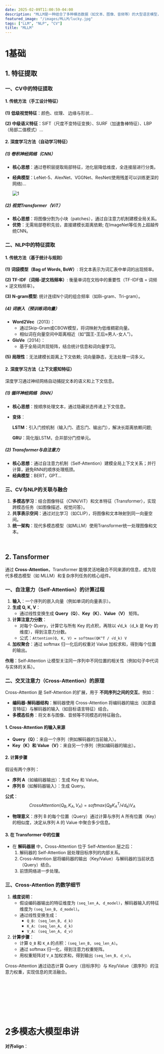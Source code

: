 ```yaml
---
date: 2025-02-09T11:00:59-04:00
description: "MLLM是一种结合了多种模态数据（如文本、图像、音频等）的大型语言模型，通过深度学习算法，将不同模态的数据融合处理，从而实现对复杂信息的综合理解和创造。"
featured_image: "/images/MLLM/lucky.jpg"
tags: ["LLM", "NLP", "CV"]
title: "MLLM"
---
```


# 1基础

## 1. 特征提取

### **一、CV中的特征提取**
#### **1. 传统方法（手工设计特征）**
**(1) 低级视觉特征**：颜色、纹理、 边缘与形状...

**(2) 中级语义特征**：SIFT（尺度不变特征变换）、SURF（加速鲁棒特征）、LBP（局部二值模式）...

#### **2. 深度学习方法（自动学习特征）**

##### **(1) 卷积神经网络（CNN）**
- **核心思想**：通过卷积层提取局部特征，池化层降低维度，全连接层进行分类。
- **经典模型**：LeNet-5、AlexNet、VGGNet、ResNet(使用残差可以训练更深的网络)...

  ![1](/images/MLLM/1.png)

##### **(2) 视觉Transformer（ViT）**
- **核心思想**：将图像分割为小块（patches），通过自注意力机制建模全局关系。
- **优势**：无需局部卷积先验，直接建模长距离依赖; 在ImageNet等任务上超越传统CNN。


### **二、NLP中的特征提取**

#### **1. 传统方法（基于统计与规则）**
**(1) 词袋模型（Bag of Words, BoW）**: 将文本表示为词汇表中单词的出现频率。

**(2) TF-IDF（词频-逆文档频率）**: 衡量单词在文档中的重要性（TF-IDF值 = 词频 × 逆文档频率）。

**(3) N-gram模型**: 统计连续N个词的组合频率（如Bi-gram、Tri-gram）。

##### **(4) 词嵌入（预训练词向量）**
- **Word2Vec**（2013）：
  - 通过Skip-Gram或CBOW模型，将词映射为低维稠密向量。
  - 相似词在向量空间中距离相近（如“国王-王后≈男人-女人”）。
- **GloVe**（2014）：
  - 基于全局词共现矩阵，结合统计信息和词向量学习。

**(5) 局限性**：无法建模长距离上下文依赖; 词向量静态，无法处理一词多义。

<!--more-->

#### **2. 深度学习方法（上下文感知特征）**

深度学习通过神经网络自动捕捉文本的语义和上下文信息。

##### **(1) 循环神经网络（RNN）**
- **核心思想**：按顺序处理文本，通过隐藏状态传递上下文信息。

- **变体**：
  
  **LSTM**：引入门控机制（输入门、遗忘门、输出门），解决长距离依赖问题; 
  
  **GRU**：简化版LSTM，合并部分门控单元。

##### **(2) Transformer与自注意力**
- **核心思想**：通过自注意力机制（Self-Attention）建模全局上下文关系；并行计算，避免RNN的顺序处理瓶颈。
- **经典模型**：BERT，GPT...



### **三、CV与NLP的关联与融合**

1. **多模态学习**：结合图像特征（CNN/ViT）和文本特征（Transformer），实现跨模态任务（如图像描述、视觉问答）。
2. **共享表示空间**：通过对比学习（如CLIP），将图像和文本映射到同一向量空间。
3. **统一架构**：现代多模态模型（如MLLM）使用Transformer统一处理图像和文本。

&nbsp;

## 2. Tansformer

通过 **Cross-Attention**，Transformer 能够灵活地融合不同来源的信息，成为现代多模态模型（如 MLLM）和复杂序列任务的核心组件。

### 一、自注意力（Self-Attention）的计算过程
1. **输入**：一个序列的嵌入向量（例如单词的向量表示）。
2. **生成 Q, K, V**：
   - 通过线性变换生成 **Query（Q）**、**Key（K）**、**Value（V）** 矩阵。
3. **计算注意力分数**：
   - 对每个 Query，计算它与所有 Key 的点积，再除以 √d_k（d_k 是 Key 的维度），得到注意力分数。
   - 公式：`Attention(Q, K, V) = softmax(QK^T / √d_k) V`
4. **加权聚合**：通过 softmax 归一化后的权重对 Value 加权求和，得到每个位置的输出。

**作用**：Self-Attention 让模型关注同一序列中不同位置的相关性（例如句子中代词与实体的关系）。



### 二、交叉注意力（Cross-Attention）的原理

Cross-Attention 是 Self-Attention 的扩展，用于 **不同序列之间的交互**。例如：
- **编码器-解码器结构**：解码器使用 Cross-Attention 将编码器的输出（如源语言特征）与解码器的输入（如目标语言特征）结合。
- **多模态任务**：将文本与图像、音频等不同模态的特征融合。

#### 1. **Cross-Attention 的输入来源**
- **Query（Q）**：来自一个序列（例如解码器的当前输入）。
- **Key（K）和 Value（V）**：来自另一个序列（例如编码器的输出）。

#### 2. **计算步骤**
假设有两个序列：
- **序列 A**（如编码器输出）：生成 Key 和 Value。
- **序列 B**（如解码器输入）：生成 Query。

**公式**：
$$
CrossAttention(Q_B, K_A, V_A) = softmax(Q_B K_A^T / √d_k) V_A
$$

- **物理意义**：序列 B 的每个位置（Query）通过计算与序列 A 所有位置（Key）的相似度，决定从序列 A 的 Value 中聚合多少信息。

#### 3. **在 Transformer 中的位置**
- 在 **解码器层** 中，Cross-Attention 位于 Self-Attention 层之后：
  1. 解码器的 Self-Attention 层处理目标序列的内部关系。
  2. Cross-Attention 层将编码器的输出（Key/Value）与解码器的当前状态（Query）结合。
  3. 前馈网络进一步处理。



### 三、Cross-Attention 的**数学细节**

1. **维度说明**：
   - 假设编码器输出的特征维度为 `(seq_len_A, d_model)`，解码器输入的特征维度为 `(seq_len_B, d_model)`。
   - 通过线性变换生成：
     - `Q_B: (seq_len_B, d_k)`
     - `K_A: (seq_len_A, d_k)`
     - `V_A: (seq_len_A, d_v)`
2. **计算步骤**：
   - 计算 `Q_B` 和 `K_A` 的点积：`(seq_len_B, seq_len_A)`。
   - 通过 softmax 归一化，得到注意力权重矩阵。
   - 用权重矩阵对 `V_A` 加权求和，得到输出 `(seq_len_B, d_v)`。

Cross-Attention 通过动态计算 Query（目标序列）与 Key/Value（源序列）的注意力权重，实现信息的灵活融合。



&nbsp;

&nbsp;

&nbsp;

&nbsp;

# 2多模态大模型串讲

**对齐align**：

















